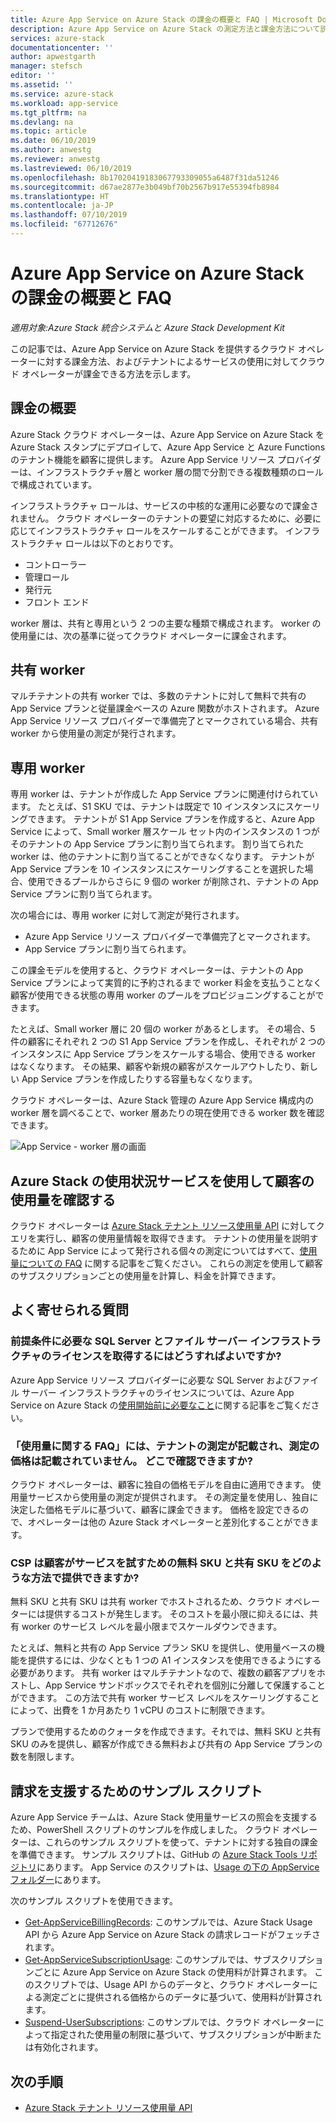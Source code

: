 ```yaml
---
title: Azure App Service on Azure Stack の課金の概要と FAQ | Microsoft Docs
description: Azure App Service on Azure Stack の測定方法と課金方法について説明します。
services: azure-stack
documentationcenter: ''
author: apwestgarth
manager: stefsch
editor: ''
ms.assetid: ''
ms.service: azure-stack
ms.workload: app-service
ms.tgt_pltfrm: na
ms.devlang: na
ms.topic: article
ms.date: 06/10/2019
ms.author: anwestg
ms.reviewer: anwestg
ms.lastreviewed: 06/10/2019
ms.openlocfilehash: 8b17020419183067793309055a6487f31da51246
ms.sourcegitcommit: d67ae2877e3b049bf70b2567b917e55394fb8984
ms.translationtype: HT
ms.contentlocale: ja-JP
ms.lasthandoff: 07/10/2019
ms.locfileid: "67712676"
---
```

# <a name="azure-app-service-on-azure-stack-billing-overview-and-faq"></a>Azure App Service on Azure Stack の課金の概要と FAQ

*適用対象:Azure Stack 統合システムと Azure Stack Development Kit*

この記事では、Azure App Service on Azure Stack を提供するクラウド オペレーターに対する課金方法、およびテナントによるサービスの使用に対してクラウド オペレーターが課金できる方法を示します。

## <a name="billing-overview"></a>課金の概要

Azure Stack クラウド オペレーターは、Azure App Service on Azure Stack を Azure Stack スタンプにデプロイして、Azure App Service と Azure Functions のテナント機能を顧客に提供します。 Azure App Service リソース プロバイダーは、インフラストラクチャ層と worker 層の間で分割できる複数種類のロールで構成されています。

インフラストラクチャ ロールは、サービスの中核的な運用に必要なので課金されません。 クラウド オペレーターのテナントの要望に対応するために、必要に応じてインフラストラクチャ ロールをスケールすることができます。 インフラストラクチャ ロールは以下のとおりです。

- コントローラー
- 管理ロール
- 発行元
- フロント エンド

worker 層は、共有と専用という 2 つの主要な種類で構成されます。 worker の使用量には、次の基準に従ってクラウド オペレーターに課金されます。

## <a name="shared-workers"></a>共有 worker

マルチテナントの共有 worker では、多数のテナントに対して無料で共有の App Service プランと従量課金ベースの Azure 関数がホストされます。 Azure App Service リソース プロバイダーで準備完了とマークされている場合、共有 worker から使用量の測定が発行されます。

## <a name="dedicated-workers"></a>専用 worker

専用 worker は、テナントが作成した App Service プランに関連付けられています。 たとえば、S1 SKU では、テナントは既定で 10 インスタンスにスケーリングできます。 テナントが S1 App Service プランを作成すると、Azure App Service によって、Small worker 層スケール セット内のインスタンスの 1 つがそのテナントの App Service プランに割り当てられます。 割り当てられた worker は、他のテナントに割り当てることができなくなります。 テナントが App Service プランを 10 インスタンスにスケーリングすることを選択した場合、使用できるプールからさらに 9 個の worker が削除され、テナントの App Service プランに割り当てられます。

次の場合には、専用 worker に対して測定が発行されます。

- Azure App Service リソース プロバイダーで準備完了とマークされます。
- App Service プランに割り当てられます。

この課金モデルを使用すると、クラウド オペレーターは、テナントの App Service プランによって実質的に予約されるまで worker 料金を支払うことなく顧客が使用できる状態の専用 worker のプールをプロビジョニングすることができます。 

たとえば、Small worker 層に 20 個の worker があるとします。 その場合、5 件の顧客にそれぞれ 2 つの S1 App Service プランを作成し、それぞれが 2 つのインスタンスに App Service プランをスケールする場合、使用できる worker はなくなります。 その結果、顧客や新規の顧客がスケールアウトしたり、新しい App Service プランを作成したりする容量もなくなります。 

クラウド オペレーターは、Azure Stack 管理の Azure App Service 構成内の worker 層を調べることで、worker 層あたりの現在使用できる worker 数を確認できます。

![App Service - worker 層の画面][1]

## <a name="see-customer-usage-by-using-the-azure-stack-usage-service"></a>Azure Stack の使用状況サービスを使用して顧客の使用量を確認する

クラウド オペレーターは [Azure Stack テナント リソース使用量 API](azure-stack-tenant-resource-usage-api.md) に対してクエリを実行し、顧客の使用量情報を取得できます。 テナントの使用量を説明するために App Service によって発行される個々の測定についてはすべて、[使用量についての FAQ](azure-stack-usage-related-faq.md) に関する記事をご覧ください。 これらの測定を使用して顧客のサブスクリプションごとの使用量を計算し、料金を計算できます。

## <a name="frequently-asked-questions"></a>よく寄せられる質問

### <a name="how-do-i-license-the-sql-server-and-file-server-infrastructure-required-in-the-prerequisites"></a>前提条件に必要な SQL Server とファイル サーバー インフラストラクチャのライセンスを取得するにはどうすればよいですか?

Azure App Service リソース プロバイダーに必要な SQL Server およびファイル サーバー インフラストラクチャのライセンスについては、Azure App Service on Azure Stack の[使用開始前に必要なこと](azure-stack-app-service-before-you-get-started.md#licensing-concerns-for-required-file-server-and-sql-server)に関する記事をご覧ください。

### <a name="the-usage-faq-lists-the-tenant-meters-but-not-the-prices-for-those-meters-where-can-i-find-them"></a>「使用量に関する FAQ」には、テナントの測定が記載され、測定の価格は記載されていません。 どこで確認できますか?

クラウド オペレーターは、顧客に独自の価格モデルを自由に適用できます。 使用量サービスから使用量の測定が提供されます。 その測定量を使用し、独自に決定した価格モデルに基づいて、顧客に課金できます。 価格を設定できるので、オペレーターは他の Azure Stack オペレーターと差別化することができます。

### <a name="as-a-csp-how-can-i-offer-free-and-shared-skus-for-customers-to-try-out-the-service"></a>CSP は顧客がサービスを試すための無料 SKU と共有 SKU をどのような方法で提供できますか?

無料 SKU と共有 SKU は共有 worker でホストされるため、クラウド オペレーターには提供するコストが発生します。 そのコストを最小限に抑えるには、共有 worker のサービス レベルを最小限までスケールダウンできます。 

たとえば、無料と共有の App Service プラン SKU を提供し、使用量ベースの機能を提供するには、少なくとも 1 つの A1 インスタンスを使用できるようにする必要があります。 共有 worker はマルチテナントなので、複数の顧客アプリをホストし、App Service サンドボックスでそれぞれを個別に分離して保護することができます。 この方法で共有 worker サービス レベルをスケーリングすることによって、出費を 1 か月あたり 1 vCPU のコストに制限できます。

プランで使用するためのクォータを作成できます。それでは、無料 SKU と共有 SKU のみを提供し、顧客が作成できる無料および共有の App Service プランの数を制限します。

## <a name="sample-scripts-to-assist-with-billing"></a>請求を支援するためのサンプル スクリプト

Azure App Service チームは、Azure Stack 使用量サービスの照会を支援するため、PowerShell スクリプトのサンプルを作成しました。 クラウド オペレーターは、これらのサンプル スクリプトを使って、テナントに対する独自の課金を準備できます。 サンプル スクリプトは、GitHub の [Azure Stack Tools リポジトリ](https://github.com/Azure/AzureStack-tools)にあります。 App Service のスクリプトは、[Usage の下の AppService フォルダー](https://github.com/Azure/AzureStack-Tools/tree/master/Usage/AppService)にあります。

次のサンプル スクリプトを使用できます。

- [Get-AppServiceBillingRecords](https://github.com/Azure/AzureStack-Tools/blob/master/Usage/AppService/Get-AppServiceBillingRecords.ps1): このサンプルでは、Azure Stack Usage API から Azure App Service on Azure Stack の請求レコードがフェッチされます。
- [Get-AppServiceSubscriptionUsage](https://github.com/Azure/AzureStack-Tools/blob/master/Usage/AppService/Get-AppServiceSubscriptionUsage.ps1): このサンプルでは、サブスクリプションごとに Azure App Service on Azure Stack の使用料が計算されます。 このスクリプトでは、Usage API からのデータと、クラウド オペレーターによる測定ごとに提供される価格からのデータに基づいて、使用料が計算されます。
- [Suspend-UserSubscriptions](https://github.com/Azure/AzureStack-Tools/blob/master/Usage/AppService/Suspend-UserSubscriptions.ps1): このサンプルでは、クラウド オペレーターによって指定された使用量の制限に基づいて、サブスクリプションが中断または有効化されます。

## <a name="next-steps"></a>次の手順

- [Azure Stack テナント リソース使用量 API](azure-stack-tenant-resource-usage-api.md)

<!--Image references-->
[1]: ./media/app-service-billing-faq/app-service-worker-tiers.png
